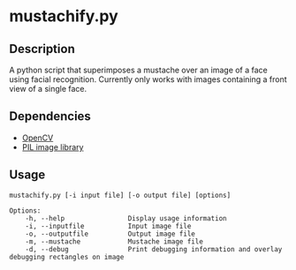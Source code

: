 # mustachify.py

## Description
A python script that superimposes a mustache over an image of a face using facial recognition. Currently only works with images containing a front view of a single face.

## Dependencies
* [OpenCV](http://opencvlibrary.sourceforge.net)
* [PIL image library](http://www.pythonware.com/products/pil/)

## Usage
    mustachify.py [-i input file] [-o output file] [options]
    
    Options:
        -h, --help                Display usage information
        -i, --inputfile           Input image file
        -o, --outputfile          Output image file
        -m, --mustache            Mustache image file
        -d, --debug               Print debugging information and overlay debugging rectangles on image

